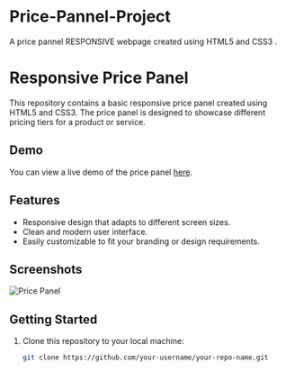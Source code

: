 # Price-Pannel-Project
A price pannel RESPONSIVE webpage created using HTML5 and CSS3 .
# Responsive Price Panel

This repository contains a basic responsive price panel created using HTML5 and CSS3. The price panel is designed to showcase different pricing tiers for a product or service.

## Demo

You can view a live demo of the price panel [here](https://your-username.github.io/your-repo-name/).

## Features

- Responsive design that adapts to different screen sizes.
- Clean and modern user interface.
- Easily customizable to fit your branding or design requirements.

## Screenshots

![Price Panel](screenshots/price-panel.png)

## Getting Started

1. Clone this repository to your local machine:

   ```bash
   git clone https://github.com/your-username/your-repo-name.git

